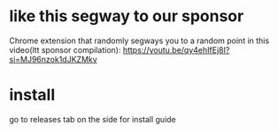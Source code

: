 # like this segway to our sponsor
Chrome extension that randomly segways you to a random point in this video(ltt sponsor compilation): https://youtu.be/qy4ehIfEj8I?si=MJ96nzok1dJKZMkv

# install
go to releases tab on the side for install guide
